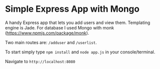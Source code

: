 # Simple Express App with Mongo

A handy Express app that lets you add users and view them. Templating engine is Jade. For database I used Mongo with monk (https://www.npmjs.com/package/monk).

Two main routes are: `/adduser` and `/userlist`.

To start simply type `npm install` and `node app.js` in your console/terminal.

Navigate to `http://localhost:8080`
